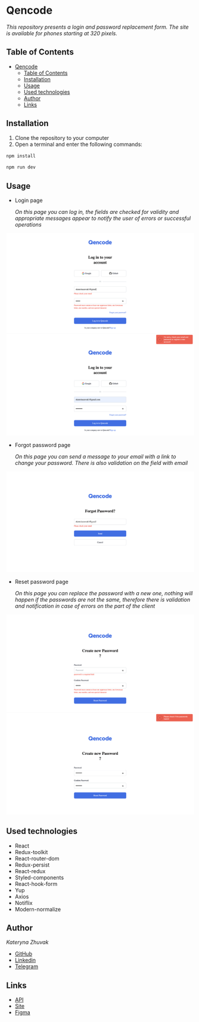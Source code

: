 # Qencode

*This repository presents a login and password replacement form. The site is available for phones starting at 320 pixels.*

## Table of Contents
- [Qencode](#qencode)
  - [Table of Contents](#table-of-contents)
  - [Installation](#installation)
  - [Usage](#usage)
  - [Used technologies](#used-technologies)
  - [Author](#author)
  - [Links](#links)


## Installation

1. Clone the repository to your computer
2. Open a terminal and enter the following commands: 
```JavaScript
npm install
```
```JavaScript
npm run dev
```

## Usage

+ Login page
  
  *On this page you can log in, the fields are checked for validity and appropriate messages appear to notify the user of errors or successful operations*

![validate](./public//log_in_validate.png)
![errors](./public//log_in_error.png)

+ Forgot password page
  
  *On this page you can send a message to your email with a link to change your password.  There is also validation on the field with email*

![validate](./public//forgot_password.png)

+ Reset password page
  
  *On this page you can replace the password with a new one, nothing will happen if the passwords are not the same, therefore there is validation and notification in case of errors on the part of the client*

![validate](./public/reset_validate.png)
![error](./public/reset_error.png)

## Used technologies

+ React
+ Redux-toolkit
+ React-router-dom
+ Redux-persist
+ React-redux
+ Styled-components
+ React-hook-form
+ Yup
+ Axios
+ Notiflix
+ Modern-normalize

## Author

*Kateryna Zhuvak*

+ [GitHub](https://github.com/KaterynaZhuvak)
+ [Linkedin](https://www.linkedin.com/in/kateryna-zhuvak/)
+ [Telegram](https://t.me/KaterynaZhuvak)

## Links

+ [API](https://auth-qa.qencode.com/v1/auth-api-references)
+ [Site](https://qencode-form.netlify.app/)
+ [Figma](https://www.figma.com/file/jyCTDwiw4IwadVfae9FMu8/Qencode-Frontend-Developer-Test?type=design&node-id=1-661&mode=design&t=tZXzZd7YEvpHgooI-0)


